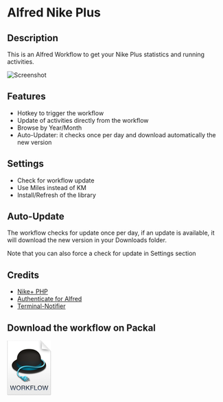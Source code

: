 # Alfred Nike Plus


## Description

This is an Alfred Workflow to get your Nike Plus statistics and running activities.


![Screenshot](https://i.cloudup.com/gtZec5TxQH.gif)

## Features

* Hotkey to trigger the workflow
* Update of activities directly from the workflow
* Browse by Year/Month
* Auto-Updater: it checks once per day and download automatically the new version

## Settings

* Check for workflow update
* Use Miles instead of KM
* Install/Refresh of the library


## Auto-Update

The workflow checks for update once per day, if an update is available, it will download the new version in your Downloads folder.

Note that you can also force a check for update in Settings section


## Credits

* [Nike+ PHP](http://nikeplusphp.org)
* [Authenticate for Alfred](http://www.dirtdon.com/Authenticate/)
* [Terminal-Notifier](https://github.com/alloy/terminal-notifier)

## Download the workflow on Packal

[![Download Workflow](https://raw.githubusercontent.com/vdesabou/alfred-nike-plus/master/images/alfred-workflow-icon.png)](https://raw.githubusercontent.com/packal/repository/master/com.vdesabou.nike.plus/nikeplus.alfredworkflow)
